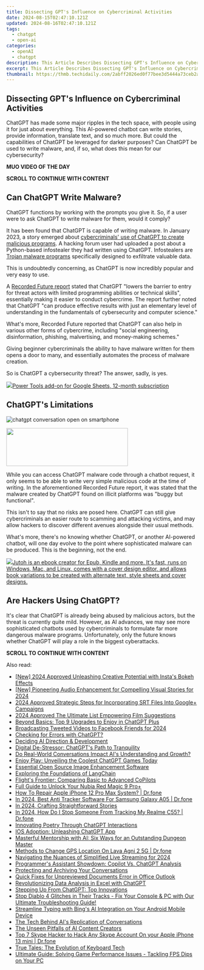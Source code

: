 ```yaml
---
title: Dissecting GPT's Influence on Cybercriminal Activities
date: 2024-08-15T02:47:10.121Z
updated: 2024-08-16T02:47:10.121Z
tags:
  - chatgpt
  - open-ai
categories:
  - openAI
  - chatgpt
description: This Article Describes Dissecting GPT's Influence on Cybercriminal Activities
excerpt: This Article Describes Dissecting GPT's Influence on Cybercriminal Activities
thumbnail: https://thmb.techidaily.com/2abff2026ed0f77bee3d5444a73ceb2a838092ecb3114e177d3896df7011b647.jpg
---
```


## Dissecting GPT's Influence on Cybercriminal Activities

 ChatGPT has made some major ripples in the tech space, with people using it for just about everything. This AI-powered chatbot can write stories, provide information, translate text, and so much more. But could the capabilities of ChatGPT be leveraged for darker purposes? Can ChatGPT be used to write malware, and, if so, what does this mean for our cybersecurity?

**MUO VIDEO OF THE DAY**

**SCROLL TO CONTINUE WITH CONTENT**

## Can ChatGPT Write Malware?

 ChatGPT functions by working with the prompts you give it. So, if a user were to ask ChatGPT to write malware for them, would it comply?

 It has been found that ChatGPT is capable of writing malware. In January 2023, a story emerged about [cybercriminals' use of ChatGPT to create malicious programs](https://www.makeuseof.com/chatgpt-used-by-cybercriminals-to-write-malware/). A hacking forum user had uploaded a post about a Python-based infostealer they had written using ChatGPT. Infostealers are [Trojan malware programs](https://www.makeuseof.com/what-is-a-trojan-horse/) specifically designed to exfiltrate valuable data.

 This is undoubtedly concerning, as ChatGPT is now incredibly popular and very easy to use.

 A [Recorded Future report](https://www.recordedfuture.com/i-chatbot) stated that ChatGPT "lowers the barrier to entry for threat actors with limited programming abilities or technical skills", essentially making it easier to conduct cybercrime. The report further noted that ChatGPT "can produce effective results with just an elementary level of understanding in the fundamentals of cybersecurity and computer science."

 What's more, Recorded Future reported that ChatGPT can also help in various other forms of cybercrime, including "social engineering, disinformation, phishing, malvertising, and money-making schemes."

 Giving beginner cybercriminals the ability to have malware written for them opens a door to many, and essentially automates the process of malware creation.

 So is ChatGPT a cybersecurity threat? The answer, sadly, is yes.

<!-- affiliate ads begin -->
<a href="https://secure.2checkout.com/order/checkout.php?PRODS=4721564&QTY=1&AFFILIATE=108875&CART=1"><img src="https://secure.avangate.com/images/merchant/c14a8df1e1b4d5297e9cb30cb34d5a00/products/copy_power-tools-48.png" border="0">Power Tools add-on for Google Sheets, 12-month subscription</a>
<!-- affiliate ads end -->
## ChatGPT's Limitations

![chatgpt conversation open on smartphone](https://static1.makeuseofimages.com/wordpress/wp-content/uploads/2023/04/smartphone-chatgpt-1.jpg)
<!-- affiliate ads begin -->
<a href="https://godlikehost.sjv.io/c/5597632/1920054/21774" target="_top" id="1920054"><img src="//a.impactradius-go.com/display-ad/21774-1920054" border="0" alt="" width="320" height="100"/></a><img height="0" width="0" src="https://imp.pxf.io/i/5597632/1920054/21774" style="position:absolute;visibility:hidden;" border="0" />
<!-- affiliate ads end -->

 While you can access ChatGPT malware code through a chatbot request, it only seems to be able to write very simple malicious code at the time of writing. In the aforementioned Recorded Future report, it was stated that the malware created by ChatGPT found on illicit platforms was "buggy but functional".

 This isn't to say that no risks are posed here. ChatGPT can still give cybercriminals an easier route to scamming and attacking victims, and may allow hackers to discover different avenues alongside their usual methods.

 What's more, there's no knowing whether ChatGPT, or another AI-powered chatbot, will one day evolve to the point where sophisticated malware can be produced. This is the beginning, not the end.

<!-- affiliate ads begin -->
<a href="https://secure.2checkout.com/order/checkout.php?PRODS=4694919&QTY=1&AFFILIATE=108875&CART=1"><img src="https://secure.avangate.com/images/merchant/bccefcc1b1eee9eca3ae4f5c1a281482/products/jutoh-logo-1200x1600.jpg" border="0">Jutoh is an ebook creator for Epub, Kindle and more. It's fast, runs on Windows, Mac, and Linux, comes with a cover design editor, and allows book variations to be created with alternate text, style sheets and cover designs. </a>
<!-- affiliate ads end -->
## Are Hackers Using ChatGPT?

 It's clear that ChatGPT is already being abused by malicious actors, but the threat is currently quite mild. However, as AI advances, we may see more sophisticated chatbots used by cybercriminals to formulate far more dangerous malware programs. Unfortunately, only the future knows whether ChatGPT will play a role in the biggest cyberattacks.

**SCROLL TO CONTINUE WITH CONTENT**


<ins class="adsbygoogle"
     style="display:block"
     data-ad-format="autorelaxed"
     data-ad-client="ca-pub-7571918770474297"
     data-ad-slot="1223367746"></ins>



<ins class="adsbygoogle"
     style="display:block"
     data-ad-client="ca-pub-7571918770474297"
     data-ad-slot="8358498916"
     data-ad-format="auto"
     data-full-width-responsive="true"></ins>

<span class="atpl-alsoreadstyle">Also read:</span>
<div><ul>
<li><a href="https://instagram-videos.techidaily.com/new-2024-approved-unleashing-creative-potential-with-instas-bokeh-effects/"><u>[New] 2024 Approved  Unleashing Creative Potential with Insta's Bokeh Effects</u></a></li>
<li><a href="https://fox-glue.techidaily.com/new-pioneering-audio-enhancement-for-compelling-visual-stories-for-2024/"><u>[New] Pioneering Audio Enhancement for Compelling Visual Stories for 2024</u></a></li>
<li><a href="https://fox-links.techidaily.com/2024-approved-strategic-steps-for-incorporating-srt-files-into-googleplus-campaigns/"><u>2024 Approved  Strategic Steps for Incorporating SRT Files Into Google+ Campaigns</u></a></li>
<li><a href="https://some-tips.techidaily.com/2024-approved-the-ultimate-list-empowering-film-suggestions/"><u>2024 Approved  The Ultimate List  Empowering Film Suggestions</u></a></li>
<li><a href="https://tech-savvy.techidaily.com/beyond-basics-top-9-upgrades-to-enjoy-in-chatgpt-plus/"><u>Beyond Basics: Top 9 Upgrades to Enjoy in ChatGPT Plus</u></a></li>
<li><a href="https://twitter-videos.techidaily.com/broadcasting-tweeted-videos-to-facebook-friends-for-2024/"><u>Broadcasting Tweeted Videos to Facebook Friends for 2024</u></a></li>
<li><a href="https://tech-savvy.techidaily.com/checking-for-errors-with-chatgpt/"><u>Checking for Errors with ChatGPT?</u></a></li>
<li><a href="https://tech-savvy.techidaily.com/deciding-ai-direction-and-development/"><u>Deciding AI Direction & Development</u></a></li>
<li><a href="https://tech-savvy.techidaily.com/digital-de-stressor-chatgpts-path-to-tranquility/"><u>Digital De-Stressor: ChatGPT's Path to Tranquility</u></a></li>
<li><a href="https://tech-savvy.techidaily.com/do-real-world-conversations-impact-ais-understanding-and-growth/"><u>Do Real-World Conversations Impact AI's Understanding and Growth?</u></a></li>
<li><a href="https://tech-savvy.techidaily.com/enjoy-play-unveiling-the-coolest-chatgpt-games-today/"><u>Enjoy Play: Unveiling the Coolest ChatGPT Games Today</u></a></li>
<li><a href="https://tech-savvy.techidaily.com/essential-open-source-image-enhancement-software/"><u>Essential Open Source Image Enhancement Software</u></a></li>
<li><a href="https://tech-savvy.techidaily.com/exploring-the-foundations-of-langchain/"><u>Exploring the Foundations of LangChain</u></a></li>
<li><a href="https://tech-savvy.techidaily.com/flights-frontier-comparing-basic-to-advanced-copilots/"><u>Flight's Frontier: Comparing Basic to Advanced CoPilots</u></a></li>
<li><a href="https://easy-unlock-android.techidaily.com/full-guide-to-unlock-your-nubia-red-magic-9-proplus-by-drfone-android/"><u>Full Guide to Unlock Your Nubia Red Magic 9 Pro+</u></a></li>
<li><a href="https://techidaily.com/how-to-repair-apple-iphone-12-pro-max-system-drfone-by-drfone-ios-system-repair-ios-system-repair/"><u>How To Repair Apple iPhone 12 Pro Max System? | Dr.fone</u></a></li>
<li><a href="https://android-location-track.techidaily.com/in-2024-best-anti-tracker-software-for-samsung-galaxy-a05-drfone-by-drfone-virtual-android/"><u>In 2024, Best Anti Tracker Software For Samsung Galaxy A05 | Dr.fone</u></a></li>
<li><a href="https://extra-resources.techidaily.com/in-2024-crafting-straightforward-stories/"><u>In 2024, Crafting Straightforward Stories</u></a></li>
<li><a href="https://android-location-track.techidaily.com/in-2024-how-do-i-stop-someone-from-tracking-my-realme-c55-drfone-by-drfone-virtual-android/"><u>In 2024, How Do I Stop Someone From Tracking My Realme C55? | Dr.fone</u></a></li>
<li><a href="https://tech-savvy.techidaily.com/innovating-poetry-through-chatgpt-interactions/"><u>Innovating Poetry Through ChatGPT Interactions</u></a></li>
<li><a href="https://tech-savvy.techidaily.com/ios-adoption-unleashing-chatgpt-app/"><u>IOS Adoption: Unleashing ChatGPT App</u></a></li>
<li><a href="https://tech-savvy.techidaily.com/masterful-mentorship-with-ai-six-ways-for-an-outstanding-dungeon-master/"><u>Masterful Mentorship with AI: Six Ways for an Outstanding Dungeon Master</u></a></li>
<li><a href="https://fake-location.techidaily.com/methods-to-change-gps-location-on-lava-agni-2-5g-drfone-by-drfone-virtual-android/"><u>Methods to Change GPS Location On Lava Agni 2 5G | Dr.fone</u></a></li>
<li><a href="https://extra-skills.techidaily.com/navigating-the-nuances-of-simplified-live-streaming-for-2024/"><u>Navigating the Nuances of Simplified Live Streaming for 2024</u></a></li>
<li><a href="https://tech-savvy.techidaily.com/programmers-assistant-showdown-copilot-vs-chatgpt-analysis/"><u>Programmer's Assistant Showdown: Copilot Vs. ChatGPT Analysis</u></a></li>
<li><a href="https://tech-savvy.techidaily.com/protecting-and-archiving-your-conversations/"><u>Protecting and Archiving Your Conversations</u></a></li>
<li><a href="https://win11.techidaily.com/quick-fixes-for-unpreviewed-documents-error-in-office-outlook/"><u>Quick Fixes for Unpreviewed Documents Error in Office Outlook</u></a></li>
<li><a href="https://tech-savvy.techidaily.com/revolutionizing-data-analysis-in-excel-with-chatgpt/"><u>Revolutionizing Data Analysis in Excel with ChatGPT</u></a></li>
<li><a href="https://tech-savvy.techidaily.com/stepping-up-from-chatgpt-top-innovations/"><u>Stepping Up From ChatGPT: Top Innovations</u></a></li>
<li><a href="https://win-solutions.techidaily.com/1723001772917-stop-diablo-4-glitches-in-their-tracks-fix-your-console-and-pc-with-our-ultimate-troubleshooting-guide/"><u>Stop Diablo 4 Glitches in Their Tracks - Fix Your Console & PC with Our Ultimate Troubleshooting Guide!</u></a></li>
<li><a href="https://tech-savvy.techidaily.com/streamline-typing-with-bings-ai-integration-on-your-android-mobile-device/"><u>Streamline Typing with Bing's AI Integration on Your Android Mobile Device</u></a></li>
<li><a href="https://tech-savvy.techidaily.com/the-tech-behind-ais-replication-of-conversations/"><u>The Tech Behind AI's Replication of Conversations</u></a></li>
<li><a href="https://tech-savvy.techidaily.com/the-unseen-pitfalls-of-ai-content-creators/"><u>The Unseen Pitfalls of AI Content Creators</u></a></li>
<li><a href="https://location-social.techidaily.com/top-7-skype-hacker-to-hack-any-skype-account-on-your-apple-iphone-13-mini-drfone-by-drfone-virtual-ios/"><u>Top 7 Skype Hacker to Hack Any Skype Account On your Apple iPhone 13 mini | Dr.fone</u></a></li>
<li><a href="https://tech-savvy.techidaily.com/true-tales-the-evolution-of-keyboard-tech/"><u>True Tales: The Evolution of Keyboard Tech</u></a></li>
<li><a href="https://win-blog.techidaily.com/ultimate-guide-solving-game-performance-issues-tackling-fps-dips-on-your-pc/"><u>Ultimate Guide: Solving Game Performance Issues - Tackling FPS Dips on Your PC</u></a></li>
</ul></div>
